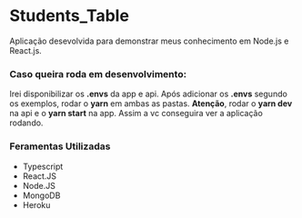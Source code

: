 # Students_Table
Aplicação desevolvida para demonstrar meus conhecimento em Node.js e React.js. 

### Caso queira roda em desenvolvimento:
Irei disponibilizar os **.envs** da app e api. Após adicionar os **.envs** segundo os exemplos, rodar o **yarn** em ambas as pastas. **Atenção**, rodar o **yarn dev** na api e o **yarn start** na app. Assim a vc conseguira ver a aplicação rodando.

### Feramentas Utilizadas
- Typescript
- React.JS
- Node.JS
- MongoDB
- Heroku 